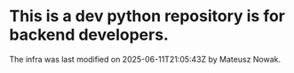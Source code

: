   # This is a dev python repository is for backend developers.
The infra was last modified on 2025-06-11T21:05:43Z by Mateusz Nowak.
